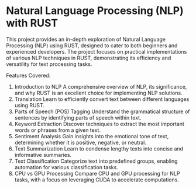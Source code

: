 # Natural Language Processing (NLP) with RUST

This project provides an in-depth exploration of Natural Language Processing (NLP) using RUST, designed to cater to both beginners and experienced developers. The project focuses on practical implementations of various NLP techniques in RUST, demonstrating its efficiency and versatility for text processing tasks.

Features Covered:

  1.	Introduction to NLP
A comprehensive overview of NLP, its significance, and why RUST is an excellent choice for implementing NLP solutions.
  2.	Translation
Learn to efficiently convert text between different languages using RUST.
  3.	Parts of Speech (POS) Tagging
Understand the grammatical structure of sentences by identifying parts of speech within text.
  4.	Keyword Extraction
Discover techniques to extract the most important words or phrases from a given text.
  5.	Sentiment Analysis
Gain insights into the emotional tone of text, determining whether it is positive, negative, or neutral.
  6.	Text Summarization
Learn to condense lengthy texts into concise and informative summaries.
  7.	Text Classification
Categorize text into predefined groups, enabling automation for various classification tasks.
  8.	CPU vs GPU Processing
Compare CPU and GPU processing for NLP tasks, with a focus on leveraging CUDA to accelerate computations.
